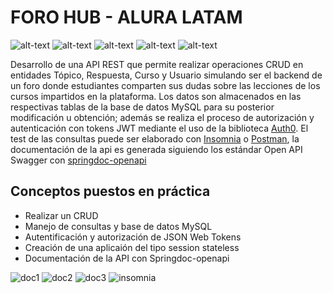# FORO HUB - ALURA LATAM #
![alt-text](https://img.shields.io/badge/Java-ED8B00?style=for-the-badge&logo=openjdk&logoColor=white)
![alt-text](https://img.shields.io/badge/Spring_Boot-6DB33F?style=for-the-badge&logo=spring-boot&logoColor=white)
![alt-text](https://img.shields.io/badge/JWT-000000?style=for-the-badge&logo=JSON%20web%20tokens&logoColor=white)
![alt-text](https://img.shields.io/badge/MySQL-005C84?style=for-the-badge&logo=mysql&logoColor=white)
![alt-text](https://img.shields.io/badge/Insomnia-5849be?style=for-the-badge&logo=Insomnia&logoColor=white)

Desarrollo de una API REST que permite realizar operaciones CRUD en entidades Tópico, Respuesta, Curso y Usuario simulando ser el
backend de un foro donde estudiantes comparten sus dudas sobre las lecciones de los cursos impartidos en la plataforma.
Los datos son almacenados en las respectivas tablas de la base de datos MySQL para su posterior modificación u obtención;
además se realiza el proceso de autorización y autenticación con tokens JWT mediante el uso de la biblioteca [Auth0](https://github.com/auth0/java-jwt).
El test de las consultas puede ser elaborado con [Insomnia](https://insomnia.rest) o [Postman](https://www.postman.com/), la documentación de la api es generada
siguiendo los estándar Open API Swagger con [springdoc-openapi](https://springdoc.org)

## Conceptos puestos en práctica ##
- Realizar un CRUD
- Manejo de consultas y base de datos MySQL
- Autentificación y autorización de JSON Web Tokens
- Creación de una aplicaión del tipo session stateless
- Documentación de la API con Springdoc-openapi

![doc1](https://github.com/user-attachments/assets/ce3646ab-d671-4360-b8ad-5cfc2351d75a)
![doc2](https://github.com/user-attachments/assets/ed7b72a5-72cf-48d0-834d-a995d8cdb140)
![doc3](https://github.com/user-attachments/assets/0e9c7e77-6d4d-4885-9f23-23e8e2f5315c)
![insomnia](https://github.com/user-attachments/assets/acb88e0a-91ae-4ca7-83eb-640c92f5e225)
